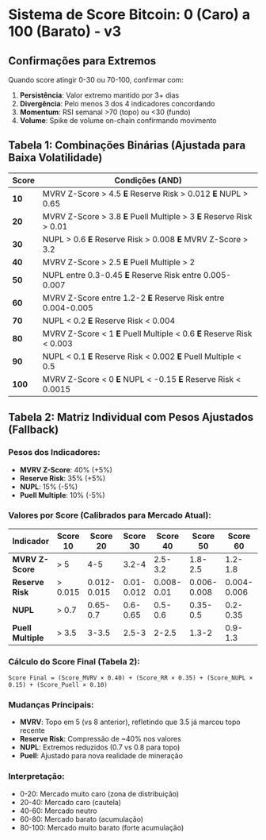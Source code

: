 # Sistema de Score Bitcoin: 0 (Caro) a 100 (Barato) - v3

## Confirmações para Extremos
Quando score atingir 0-30 ou 70-100, confirmar com:
1. **Persistência**: Valor extremo mantido por 3+ dias
2. **Divergência**: Pelo menos 3 dos 4 indicadores concordando
3. **Momentum**: RSI semanal >70 (topo) ou <30 (fundo)
4. **Volume**: Spike de volume on-chain confirmando movimento

## Tabela 1: Combinações Binárias (Ajustada para Baixa Volatilidade)

| Score | Condições (AND) |
|-------|----------------|
| **10** | MVRV Z-Score > 4.5 **E** Reserve Risk > 0.012 **E** NUPL > 0.65 |
| **20** | MVRV Z-Score > 3.8 **E** Puell Multiple > 3 **E** Reserve Risk > 0.01 |
| **30** | NUPL > 0.6 **E** Reserve Risk > 0.008 **E** MVRV Z-Score > 3.2 |
| **40** | MVRV Z-Score > 2.5 **E** Puell Multiple > 2 |
| **50** | NUPL entre 0.3-0.45 **E** Reserve Risk entre 0.005-0.007 |
| **60** | MVRV Z-Score entre 1.2-2 **E** Reserve Risk entre 0.004-0.005 |
| **70** | NUPL < 0.2 **E** Reserve Risk < 0.004 |
| **80** | MVRV Z-Score < 1 **E** Puell Multiple < 0.6 **E** Reserve Risk < 0.003 |
| **90** | NUPL < 0.1 **E** Reserve Risk < 0.002 **E** Puell Multiple < 0.5 |
| **100** | MVRV Z-Score < 0 **E** NUPL < -0.15 **E** Reserve Risk < 0.0015 |

## Tabela 2: Matriz Individual com Pesos Ajustados (Fallback)

### Pesos dos Indicadores:
- **MVRV Z-Score**: 40% (+5%)
- **Reserve Risk**: 35% (+5%)
- **NUPL**: 15% (-5%)
- **Puell Multiple**: 10% (-5%)

### Valores por Score (Calibrados para Mercado Atual):

| Indicador | Score 10 | Score 20 | Score 30 | Score 40 | Score 50 | Score 60 | Score 70 | Score 80 | Score 90 | Score 100 |
|-----------|----------|----------|----------|----------|----------|----------|----------|----------|----------|-----------|
| **MVRV Z-Score** | > 5 | 4-5 | 3.2-4 | 2.5-3.2 | 1.8-2.5 | 1.2-1.8 | 0.8-1.2 | 0.4-0.8 | 0-0.4 | < 0 |
| **Reserve Risk** | > 0.015 | 0.012-0.015 | 0.01-0.012 | 0.008-0.01 | 0.006-0.008 | 0.004-0.006 | 0.003-0.004 | 0.002-0.003 | 0.0015-0.002 | < 0.0015 |
| **NUPL** | > 0.7 | 0.65-0.7 | 0.6-0.65 | 0.5-0.6 | 0.35-0.5 | 0.2-0.35 | 0.05-0.2 | -0.05-0.05 | -0.15--0.05 | < -0.15 |
| **Puell Multiple** | > 3.5 | 3-3.5 | 2.5-3 | 2-2.5 | 1.3-2 | 0.9-1.3 | 0.6-0.9 | 0.45-0.6 | 0.35-0.45 | < 0.35 |

### Cálculo do Score Final (Tabela 2):
```
Score Final = (Score_MVRV × 0.40) + (Score_RR × 0.35) + (Score_NUPL × 0.15) + (Score_Puell × 0.10)
```

### Mudanças Principais:
- **MVRV**: Topo em 5 (vs 8 anterior), refletindo que 3.5 já marcou topo recente
- **Reserve Risk**: Compressão de ~40% nos valores
- **NUPL**: Extremos reduzidos (0.7 vs 0.8 para topo)
- **Puell**: Ajustado para nova realidade de mineração

### Interpretação:
- 0-20: Mercado muito caro (zona de distribuição)
- 20-40: Mercado caro (cautela)
- 40-60: Mercado neutro
- 60-80: Mercado barato (acumulação)
- 80-100: Mercado muito barato (forte acumulação)